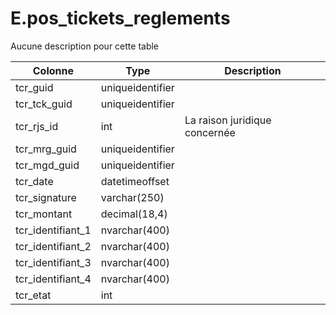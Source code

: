 # E.pos_tickets_reglements

Aucune description pour cette table

Colonne|Type|Description
---|---|---
tcr_guid|uniqueidentifier|
tcr_tck_guid|uniqueidentifier|
tcr_rjs_id|int|La raison juridique concernée 
tcr_mrg_guid|uniqueidentifier|
tcr_mgd_guid|uniqueidentifier|
tcr_date|datetimeoffset|
tcr_signature|varchar(250)|
tcr_montant|decimal(18,4)|
tcr_identifiant_1|nvarchar(400)|
tcr_identifiant_2|nvarchar(400)|
tcr_identifiant_3|nvarchar(400)|
tcr_identifiant_4|nvarchar(400)|
tcr_etat|int|
